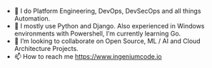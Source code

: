 - 👀 I do Platform Engineering, DevOps, DevSecOps and all things Automation.
- 🌱 I mostly use Python and Django. Also experienced in Windows environments with Powershell, I’m currently learning Go.
- 💞️ I’m looking to collaborate on Open Source, ML / AI and Cloud Architecture Projects. 
- 📫 How to reach me https://www.ingeniumcode.io

<!---
mdf-ido/mdf-ido is a ✨ special ✨ repository because its `README.md` (this file) appears on your GitHub profile.
You can click the Preview link to take a look at your changes.
--->
